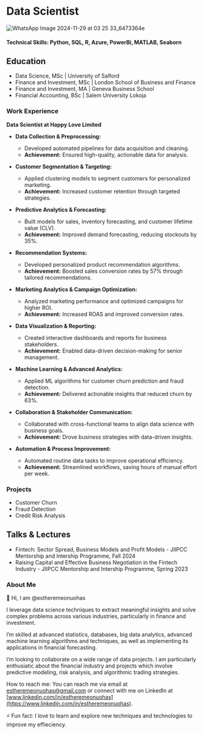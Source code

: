 # Data Scientist

![WhatsApp Image 2024-11-29 at 03 25 33_6473364e](https://github.com/user-attachments/assets/f316d31c-eefb-4e22-91c5-6dff567330ef)


#### Technical Skills: Python, SQL, R, Azure, PowerBi, MATLAB, Seaborn

## Education
- Data Science, MSc | University of Salford 
- Finance and Investment, MSc | London School of Business and Finance 
- Finance and Investment, MA  | Geneva Business School 
- Financial Accounting, BSc  | Salem University Lokoja 

### Work Experience
**Data Scientist at Happy Love Limited**
- **Data Collection & Preprocessing:**  
  - Developed automated pipelines for data acquisition and cleaning.  
  - **Achievement:** Ensured high-quality, actionable data for analysis.

- **Customer Segmentation & Targeting:**  
  - Applied clustering models to segment customers for personalized marketing.  
  - **Achievement:** Increased customer retention through targeted strategies.

- **Predictive Analytics & Forecasting:**  
  - Built models for sales, inventory forecasting, and customer lifetime value (CLV).  
  - **Achievement:** Improved demand forecasting, reducing stockouts by 35%.

- **Recommendation Systems:**  
  - Developed personalized product recommendation algorithms.  
  - **Achievement:** Boosted sales conversion rates by 57% through tailored recommendations.

- **Marketing Analytics & Campaign Optimization:**  
  - Analyzed marketing performance and optimized campaigns for higher ROI.  
  - **Achievement:** Increased ROAS and improved conversion rates.

- **Data Visualization & Reporting:**  
  - Created interactive dashboards and reports for business stakeholders.  
  - **Achievement:** Enabled data-driven decision-making for senior management.

- **Machine Learning & Advanced Analytics:**  
  - Applied ML algorithms for customer churn prediction and fraud detection.  
  - **Achievement:** Delivered actionable insights that reduced churn by 63%.

- **Collaboration & Stakeholder Communication:**  
  - Collaborated with cross-functional teams to align data science with business goals.  
  - **Achievement:** Drove business strategies with data-driven insights.

- **Automation & Process Improvement:**  
  - Automated routine data tasks to improve operational efficiency.  
  - **Achievement:** Streamlined workflows, saving hours of manual effort per week.


### Projects
- Customer Churn
- Fraud Detection
- Credit Risk Analysis

## Talks & Lectures
- Fintech: Sector Spread, Business Models and Profit Models - JIIPCC Mentorship and Intership Programme, Fall 2024
- Raising Capital and Effective Business Negotiation in the Fintech Industry - JIIPCC Mentorship and Intership Programme, Spring 2023


### About Me
👋 Hi, I am @estheremeonuohas

I leverage data science techniques to extract meaningful insights and solve complex problems across various industries, particularly in finance and investment.

I’m skilled at advanced statistics, databases, big data analytics, advanced machine learning algorithms and techniques, as well as implementing its applications in financial forecasting.

I’m looking to collaborate on a wide range of data projects. I am particularly enthusiatic about the financial industry and projects which involve predictive modeling, risk analysis, and algorithmic trading strategies.

How to reach me: You can reach me via email at [estheremeonuohas@gmail.com](mailto:estheremeonuohas@gmail.com) or connect with me on LinkedIn at [www.linkedin.com/in/estheremeonuohas](https://www.linkedin.com/in/estheremeonuohas).

⚡ Fun fact: I love to learn and explore new techniques and technologies to improve my effieciency.
<!---
estheremeonuohas/estheremeonuohas is a ✨ special ✨ repository because its `README.md` (this file) appears on your GitHub profile.
You can click the Preview link to take a look at your changes.
--->
